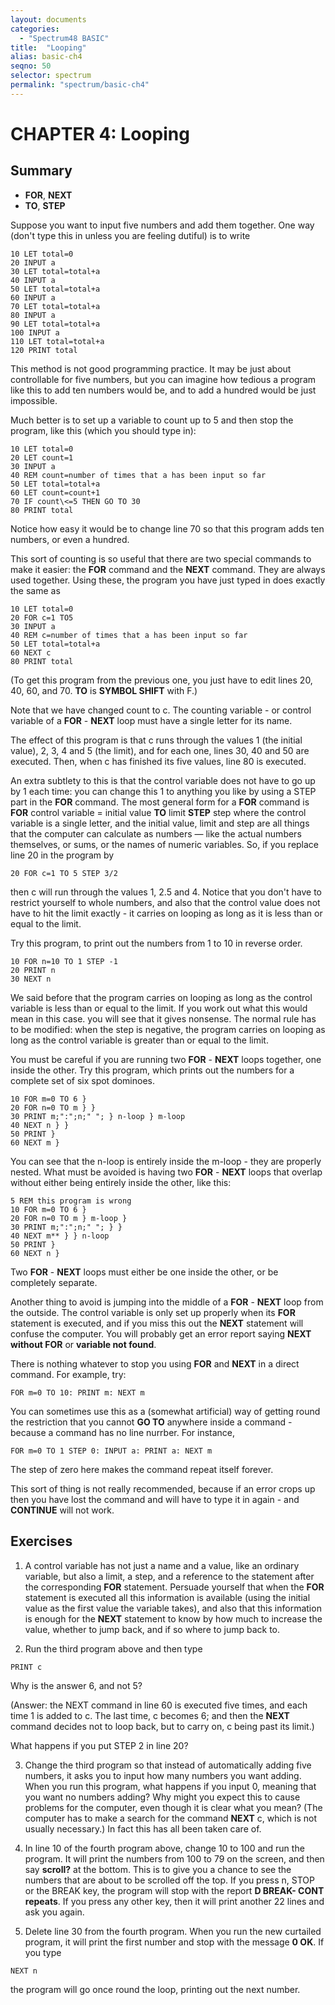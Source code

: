 ```yaml
---
layout: documents
categories: 
  - "Spectrum48 BASIC"
title:  "Looping"
alias: basic-ch4
seqno: 50
selector: spectrum
permalink: "spectrum/basic-ch4"
---
```


# CHAPTER 4: Looping

## Summary

- **FOR**, **NEXT**
- **TO**, **STEP**
 
Suppose you want to input five numbers and add them together. One way (don't type this in unless you are feeling dutiful) is to write
 
```
10 LET total=0
20 INPUT a
30 LET total=total+a
40 INPUT a
50 LET total=total+a
60 INPUT a
70 LET total=total+a
80 INPUT a
90 LET total=total+a
100 INPUT a
110 LET total=total+a
120 PRINT total
```

This method is not good programming practice. It may be just about controllable for five numbers, but you can imagine how tedious a program like this to add ten
numbers would be, and to add a hundred would be just impossible.

Much better is to set up a variable to count up to 5 and then stop the program, like this (which you should type in):

```
10 LET total=0
20 LET count=1
30 INPUT a
40 REM count=number of times that a has been input so far
50 LET total=total+a
60 LET count=count+1
70 IF count\<=5 THEN GO TO 30
80 PRINT total
```

Notice how easy it would be to change line 70 so that this program adds ten numbers, or even a hundred.

This sort of counting is so useful that there are two special commands to make it easier: the **FOR** command and the **NEXT** command. They are always used together. Using these, the program you have just typed in does exactly the same as

```
10 LET total=0
20 FOR c=1 TO5
30 INPUT a
40 REM c=number of times that a has been input so far
50 LET total=total+a
60 NEXT c
80 PRINT total
```

(To get this program from the previous one, you just have to edit lines 20, 40, 60, and 70. **TO** is **SYMBOL SHIFT** with F.)

Note that we have changed count to c. The counting variable - or control variable of a **FOR** - **NEXT** loop must have a single letter for its name.

The effect of this program is that c runs through the values 1 (the initial value), 2, 3, 4 and 5 (the limit), and for each one, lines 30, 40 and 50 are
executed. Then, when c has finished its five values, line 80 is executed.

An extra subtlety to this is that the control variable does not have to go up by 1 each time: you can change this 1 to anything you like by using a STEP part in
the **FOR** command. The most general form for a **FOR** command is **FOR** control variable = initial value **TO** limit **STEP** step where the control variable is a single letter, and the initial value, limit and step are all things that the computer can calculate as numbers &mdash; like the actual
numbers themselves, or sums, or the names of numeric variables. So, if you replace line 20 in the program by

```
20 FOR c=1 TO 5 STEP 3/2
```

then c will run through the values 1, 2.5 and 4. Notice that you don't have to restrict yourself to whole numbers, and also that the control value does not
have to hit the limit exactly - it carries on looping as long as it is less than or equal to the limit.

Try this program, to print out the numbers from 1 to 10 in reverse order.

```
10 FOR n=10 TO 1 STEP -1
20 PRINT n
30 NEXT n
```

We said before that the program carries on looping as long as the control variable is less than or equal to the limit. If you work out what this would
mean in this case. you will see that it gives nonsense. The normal rule has to be modified: when the step is negative, the program carries on looping as long
as the control variable is greater than or equal to the limit.

You must be careful if you are running two **FOR** - **NEXT** loops together, one inside the other. Try this program, which prints out the numbers for a complete 
set of six spot dominoes.
 
```
10 FOR m=0 TO 6 }
20 FOR n=0 TO m } }
30 PRINT m;":";n;" "; } n-loop } m-loop
40 NEXT n } }
50 PRINT }
60 NEXT m }
```

You can see that the n-loop is entirely inside the m-loop - they are properly nested. What must be avoided is having two **FOR** - **NEXT** loops that overlap without either being entirely inside the other, like this:

```
5 REM this program is wrong
10 FOR m=0 TO 6 }
20 FOR n=0 TO m } m-loop }
30 PRINT m;":";n;" "; } }
40 NEXT m** } } n-loop
50 PRINT }
60 NEXT n }
```

Two **FOR** - **NEXT** loops must either be one inside the other, or be completely separate.

Another thing to avoid is jumping into the middle of a **FOR** - **NEXT** loop from the outside. The control variable is only set up properly when its **FOR** statement is executed, and if you miss this out the **NEXT** statement will confuse the computer. You will probably get an error report saying **NEXT without FOR** or **variable not found**.

There is nothing whatever to stop you using **FOR** and **NEXT** in a direct command. For example, try:

```
FOR m=0 TO 10: PRINT m: NEXT m
```

You can sometimes use this as a (somewhat artificial) way of getting round the restriction that you cannot **GO TO** anywhere inside a command - because a command
has no line nurrber. For instance,

```
FOR m=0 TO 1 STEP 0: INPUT a: PRINT a: NEXT m
```

The step of zero here makes the command repeat itself forever.

This sort of thing is not really recommended, because if an error crops up then you have lost the command and will have to type it in again - and **CONTINUE** will not work.

## Exercises

1. A control variable has not just a name and a value, like an ordinary variable, but also a limit, a step, and a reference to the statement after the
corresponding **FOR** statement. Persuade yourself that when the **FOR** statement is executed all this information is available (using the initial value as the first value the variable takes), and also that this information is enough for the **NEXT** statement to know by how much to increase the value, whether to jump back, and if so where to jump back to.

2. Run the third program above and then type

```PRINT c```

Why is the answer 6, and not 5?

(Answer: the NEXT command in line 60 is executed five times, and each time 1 is added to c. The last time, c becomes 6; and then the **NEXT** command decides not to loop back, but to carry on, c being past its limit.)

What happens if you put STEP 2 in line 20?


3. Change the third program so that instead of automatically adding five numbers, it asks you to input how many numbers you want adding. When you run
this program, what happens if you input 0, meaning that you want no numbers adding? Why might you expect this to cause problems for the 
computer, even though it is clear what you mean? (The computer has to make a search for the command **NEXT** c, which is not usually necessary.) In fact this has all been taken care of.

4. In line 10 of the fourth program above, change 10 to 100 and run the program. It will print the numbers from 100 to 79 on the screen, and then say **scroll?**
at the bottom. This is to give you a chance to see the numbers that are about to be scrolled off the top. If you press n, STOP or the BREAK key, the program will
stop with the report **D BREAK- CONT repeats**. If you press any other key, then it will print another 22 lines and ask you again.

5. Delete line 30 from the fourth program. When you run the new curtailed program, it will print the first number and stop with the message **0 OK**. If you type 

```
NEXT n
```
 
the program will go once round the loop, printing out the next number.
